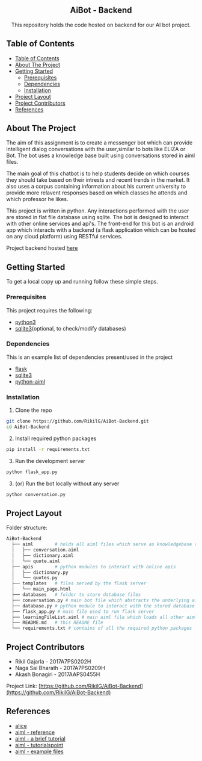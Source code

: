 <!--
*** To avoid retyping too much info. Do a search and replace for the following:
*** RikilG, AiBot-Backend, twitter_handle, email
-->

<!-- PROJECT LOGO -->
<br />
<p align="center">
  <!-- <a href="https://github.com/RikilG/AiBot-Backend">
    <img src="images/logo.png" alt="Logo" width="80" height="80">
  </a> -->

  <h2 align="center">AiBot - Backend</h2>

  <p align="center">
    This repository holds the code hosted on backend for our AI bot project. 
    <!-- <br />
    <br />
    <a href="https://github.com/RikilG/AiBot-Backend">View Demo</a> -->
  </p>
</p>


## Table of Contents

- [Table of Contents](#table-of-contents)
- [About The Project](#about-the-project)
- [Getting Started](#getting-started)
  - [Prerequisites](#prerequisites)
  - [Dependencies](#dependencies)
  - [Installation](#installation)
- [Project Layout](#project-layout)
- [Project Contributors](#project-contributors)
- [References](#references)


## About The Project

The aim of this assignment is to create a messenger bot which can provide intelligent dialog 
conversations with the user,similar to bots like ELIZA or Bot. The bot uses a knowledge base 
built using conversations stored in aiml files.

The main goal of this chatbot is to help students decide on which courses they should take based 
on their intrests and recent trends in the market. It also uses a corpus containing information 
about his current university to provide more relavent responses based on which classes he attends 
and which professor he likes.

This project is written in python. Any interactions performed with the user are stored in flat 
file database using sqlite. The bot is designed to interact with other online services and api's.
The front-end for this bot is an android app which interacts with a backend (a flask application which 
can be hosted on any cloud platform) using RESTful services.

<!-- If you have hosted your project (ex: Heroku) l -->
Project backend hosted [here](https://rikilg.pythonanywhere.com)


## Getting Started

To get a local copy up and running follow these simple steps.

### Prerequisites

This project requires the following:
 - [python3](https://www.python.org/)
 - [sqlite3](https://www.sqlite.org/)(optional, to check/modify databases)

### Dependencies

This is an example list of dependencies present/used in the project
 - [flask](https://palletsprojects.com/p/flask/)
 - [sqlite3](https://docs.python.org/3/library/sqlite3.html)
 - [python-aiml](https://pypi.org/project/python-aiml/)

### Installation
 
1. Clone the repo
```sh
git clone https://github.com/RikilG/AiBot-Backend.git
cd AiBot-Backend
```
2. Install required python packages
```sh
pip install -r requirements.txt
```
3. Run the development server
```sh
python flask_app.py
```
3. (or) Run the bot locally without any server
```sh
python conversation.py 
```


## Project Layout

Folder structure:
```sh
AiBot-Backend
  ├── aiml        # holds all aiml files which serve as knowledgebase of the bot
  │   ├── conversation.aiml
  │   ├── dictionary.aiml
  │   └── quote.aiml
  ├── apis        # python modules to interact with online apis
  │   ├── dictionary.py
  │   └── quotes.py
  ├── templates   # files served by the flask server 
  │   └── main_page.html
  ├── databases   # folder to store database files 
  ├── conversation.py # main bot file which abstracts the underlying aiml interaction
  ├── database.py # python module to interact with the stored database
  ├── flask_app.py # main file used to run flask server
  ├── learningFileList.aiml # main aiml file which loads all other aiml files
  ├── README.md   # this README file
  └── requirements.txt # contains of all the required python packages
```


## Project Contributors

 - Rikil Gajarla - 2017A7PS0202H
 - Naga Sai Bharath - 2017A7PS0209H
 - Akash Bonagiri - 2017AAPS0455H

Project Link: [https://github.com/RikilG/AiBot-Backend](https://github.com/RikilG/AiBot-Backend)


## References

 - [alice](https://github.com/mz026/aiml-en-us-foundation-alice.v1-0)
 - [aiml - reference](http://callmom.pandorabots.com/static/reference/)
 - [aiml - a brief tutorial](https://arxiv.org/abs/1307.3091)
 - [aiml - tutorialspoint](https://www.tutorialspoint.com/aiml/aiml_introduction.htm)
 - [aiml - example files](https://github.com/pandorabots/Free-AIML)
